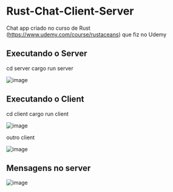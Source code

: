 # Rust-Chat-Client-Server
Chat app criado no curso de Rust (https://www.udemy.com/course/rustaceans) que fiz no Udemy

## Executando o Server
cd server
cargo run server

![image](https://user-images.githubusercontent.com/7469400/158198913-6d08c96a-462d-4f47-bdba-8bf721d7d662.png)

## Executando o Client
cd client
cargo run client

![image](https://user-images.githubusercontent.com/7469400/158199115-7a6d17ca-5d64-488b-84ae-3d8a7d386af0.png)

outro client

![image](https://user-images.githubusercontent.com/7469400/158199346-e7f3779b-8d86-4846-b7b7-93655f8e97b0.png)

## Mensagens no server
![image](https://user-images.githubusercontent.com/7469400/158199439-267649eb-ff6b-4114-8d5d-ed6f8dfeb582.png)
